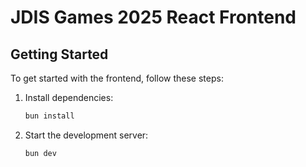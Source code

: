 # JDIS Games 2025 React Frontend

## Getting Started

To get started with the frontend, follow these steps:

1. Install dependencies:

   ```bash
   bun install
   ```

2. Start the development server:
   ```bash
   bun dev
   ```
